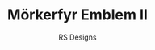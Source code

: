 ---
title: Mörkerfyr Emblem II
images: ["/img/gallery/WhiteBG2.png", "/img/gallery/BlackBG2.png"]
author: RS Designs
---